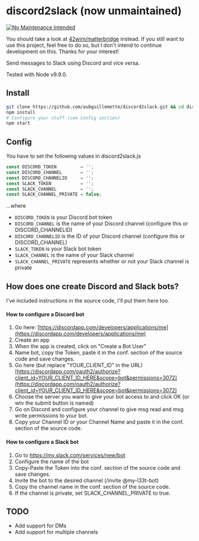 # discord2slack (now unmaintained)
[![No Maintenance Intended](http://unmaintained.tech/badge.svg)](http://unmaintained.tech/)

You should take a look at [42wim/matterbridge](https://github.com/42wim/matterbridge) instead. If you still want to use this project, feel free to do so, but I don't intend to continue development on this. Thanks for your interest!

Send messages to Slack using Discord and vice versa.

Tested with Node v9.9.0.

## Install
```sh
git clone https://github.com/aubguillemette/discord2slack.git && cd discord2slack
npm install
# Configure your stuff (see Config section)
npm start
```

## Config
You have to set the following values in discord2slack.js
```javascript
const DISCORD_TOKEN         = '';
const DISCORD_CHANNEL       = '';
const DISCORD_CHANNELID     = '';
const SLACK_TOKEN           = '';
const SLACK_CHANNEL         = '';
const SLACK_CHANNEL_PRIVATE = false;
```
...where
- `DISCORD_TOKEN` is your Discord bot token
- `DISCORD_CHANNEL` is the name of your Discord channel (configure this or DISCORD_CHANNELID)
- `DISCORD_CHANNELID` is the ID of your Discord channel (configure this or DISCORD_CHANNEL)
- `SLACK_TOKEN` is your Slack bot token
- `SLACK_CHANNEL` is the name of your Slack channel
- `SLACK_CHANNEL_PRIVATE` represents whether or not your Slack channel is private

## How does one create Discord and Slack bots?
I've included instructions in the source code, I'll put them here too.

#### How to configure a Discord bot
1. Go here: [https://discordapp.com/developers/applications/me](https://discordapp.com/developers/applications/me)
2. Create an app
3. When the app is created, click on "Create a Bot User"
4. Name bot, copy the Token, paste it in the conf. section of the source code and save changes.
5. Go here (but replace "YOUR_CLIENT_ID" in the URL) [https://discordapp.com/oauth2/authorize?client_id=YOUR_CLIENT_ID_HERE&scope=bot&permissions=3072](https://discordapp.com/oauth2/authorize?client_id=YOUR_CLIENT_ID_HERE&scope=bot&permissions=3072)
6. Choose the server you want to give your bot access to and click OK (or wtv the submit button is named)
7. Go on Discord and configure your channel to give msg read and msg write permissions to your bot.
8. Copy your Channel ID or your Channel Name and paste it in the conf. section of the source code.

#### How to configure a Slack bot
1. Go to https://my.slack.com/services/new/bot
2. Configure the name of the bot
3. Copy-Paste the Token into the conf. section of the source code and save changes.
4. Invite the bot to the desired channel (/invite @my-l33t-bot)
5. Copy the channel name in the conf. section of the source code.
6. If the channel is private, set SLACK_CHANNEL_PRIVATE to true.

## TODO
- Add support for DMs
- Add support for multiple channels
